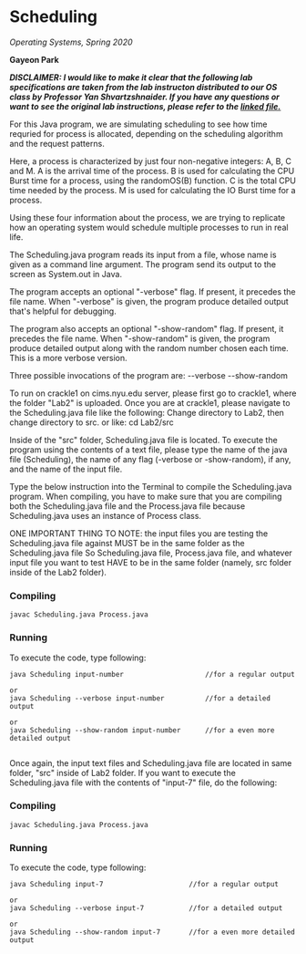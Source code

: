 Scheduling
===============
*Operating Systems, Spring 2020*


**Gayeon Park**

***DISCLAIMER: I would like to make it clear that the following lab specifications are taken from the lab instructon distributed to our OS class by Professor Yan Shvartzshnaider. If you have any questions or want to see the original lab instructions, please refer to the [linked file.](https://github.com/gayeon97/Operating-Systems-Lab-03/blob/main/Banker_lab_original_instructions.pdf)***

For this Java program, we are simulating scheduling to see how time requried for process is allocated, depending on the scheduling algorithm and the request patterns. 

Here, a process is characterized by just four non-negative integers: A, B, C and M.
A is the arrival time of the process. B is used for calculating the CPU Burst time for a process, using the randomOS(B) function. C is the total CPU time needed by the process. M is used for calculating the IO Burst time for a process.

Using these four information about the process, we are trying to replicate how an operating system would schedule multiple processes to run in real life.




The Scheduling.java program reads its input from a file, whose name is given as a command line argument. The program send its output to the screen as System.out in Java.

The program accepts an optional "-verbose" flag. If present, it precedes the file name. When "-verbose" is given, the program produce detailed output that's helpful for debugging. 

The program also accepts an optional "-show-random" flag. If present, it precedes the file name. When "-show-random" is given, the program produce detailed output along with the random number chosen each time. This is a more verbose version.

Three possible invocations of the program are:
<program-name> <input-filename>
<program-name> --verbose <input-filename>
<program-name> --show-random <input-filename>




To run on crackle1 on cims.nyu.edu server, please first go to crackle1, where the folder "Lab2" is uploaded. Once you are at crackle1, please navigate to the Scheduling.java file like the following:
     Change directory to Lab2, then change directory to src.
     or like: cd Lab2/src

Inside of the "src" folder, Scheduling.java file is located.
To execute the program using the contents of a text file, please type the name of the java file (Scheduling), the name of any flag (-verbose or -show-random), if any, and the name of the input file. 

Type the below instruction into the Terminal to compile the Scheduling.java program.
When compiling, you have to make sure that you are compiling both the Scheduling.java file and the Process.java file because Scheduling.java uses an instance of Process class.

ONE IMPORTANT THING TO NOTE: the input files you are testing the Scheduling.java file against MUST be in the same folder as the Scheduling.java file
So Scheduling.java file, Process.java file, and whatever input file you want to test HAVE to be in the same folder (namely, src folder inside of the Lab2 folder).

### Compiling
```
javac Scheduling.java Process.java
```

### Running
To execute the code, type following:
```
java Scheduling input-number                    //for a regular output

or 
java Scheduling --verbose input-number          //for a detailed output

or
java Scheduling --show-random input-number      //for a even more detailed output


```


Once again, the input text files and Scheduling.java file are located in same folder, "src" inside of Lab2 folder. 
If you want to execute the Scheduling.java file with the contents of "input-7" file, do the following: 

### Compiling
```
javac Scheduling.java Process.java
```

### Running
To execute the code, type following:
```
java Scheduling input-7                     //for a regular output

or
java Scheduling --verbose input-7           //for a detailed output

or
java Scheduling --show-random input-7       //for a even more detailed output


```
